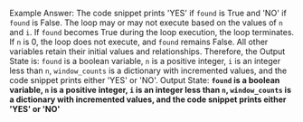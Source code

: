 Example Answer:
The code snippet prints 'YES' if `found` is True and 'NO' if `found` is False. The loop may or may not execute based on the values of `n` and `i`. If `found` becomes True during the loop execution, the loop terminates. If `n` is 0, the loop does not execute, and `found` remains False. All other variables retain their initial values and relationships. Therefore, the Output State is: `found` is a boolean variable, `n` is a positive integer, `i` is an integer less than `n`, `window_counts` is a dictionary with incremented values, and the code snippet prints either 'YES' or 'NO'.
Output State: **`found` is a boolean variable, `n` is a positive integer, `i` is an integer less than `n`, `window_counts` is a dictionary with incremented values, and the code snippet prints either 'YES' or 'NO'**